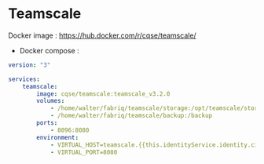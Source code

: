 Teamscale
============

Docker image : https://hub.docker.com/r/cqse/teamscale/


* Docker compose :

```yml
version: "3"

services:
    teamscale:
        image: cqse/teamscale:teamscale_v3.2.0
        volumes:
            - /home/walter/fabriq/teamscale/storage:/opt/teamscale/storage
            - /home/walter/fabriq/teamscale/backup:/backup
        ports:
            - 8096:8080
        environment:
            - VIRTUAL_HOST=teamscale.{{this.identityService.identity.ciDomain}}
            - VIRTUAL_PORT=8080  
```

